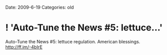 Date: 2009-6-19
Categories: old

# ! 'Auto-Tune the News #5: lettuce...'

Auto-Tune the News #5: lettuce regulation. American blessings. <a href="http://ff.im/-4bIrE" rel="nofollow">http://ff.im/-4bIrE</a>
